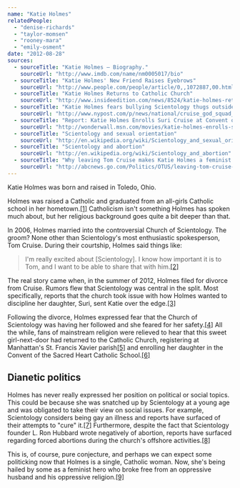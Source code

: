 ```yaml
---
name: "Katie Holmes"
relatedPeople:
  - "denise-richards"
  - "taylor-momsen"
  - "rooney-mara"
  - "emily-osment"
date: "2012-08-28"
sources:
  - sourceTitle: "Katie Holmes – Biography."
    sourceUrl: "http://www.imdb.com/name/nm0005017/bio"
  - sourceTitle: "Katie Holmes' New Friend Raises Eyebrows"
    sourceUrl: "http://www.people.com/people/article/0,,1072887,00.html"
  - sourceTitle: "Katie Holmes Returns to Catholic Church"
    sourceUrl: "http://www.insideedition.com/news/8524/katie-holmes-returns-to-catholic-church.aspx"
  - sourceTitle: "Katie Holmes fears bullying Scientology thugs outside her building"
    sourceUrl: "http://www.nypost.com/p/news/national/cruise_god_squad_XHTokIuxX47ZHdFlsVbhBJ#ixzz1zSpnaqMe"
  - sourceTitle: "Report: Katie Holmes Enrolls Suri Cruise at Convent of Sacred Heart"
    sourceUrl: "http://wonderwall.msn.com/movies/katie-holmes-enrolls-suri-cruise-at-convent-of-sacred-heart-report-1693357.story"
  - sourceTitle: "Scientology and sexual orientation"
    sourceUrl: "http://en.wikipedia.org/wiki/Scientology_and_sexual_orientation"
  - sourceTitle: "Scientology and abortion"
    sourceUrl: "http://en.wikipedia.org/wiki/Scientology_and_abortion"
  - sourceTitle: "Why leaving Tom Cruise makes Katie Holmes a feminist hero"
    sourceUrl: "http://abcnews.go.com/Politics/OTUS/leaving-tom-cruise-makes-katie-holmes-feminist-hero/story?id=16768538#.UDUCdEQ1at8"
---
```


Katie Holmes was born and raised in Toledo, Ohio.

Holmes was raised a Catholic and graduated from an all-girls Catholic school in her hometown.<a class="source-citation" href="#http://www.imdb.com/name/nm0005017/bio" title="Katie Holmes – Biography.">[1]</a> Catholicism isn't something Holmes has spoken much about, but her religious background goes quite a bit deeper than that.

In 2006, Holmes married into the controversial Church of Scientology. The groom? None other than Scientology's most enthusiastic spokesperson, Tom Cruise. During their courtship, Holmes said things like:

>I'm really excited about [Scientology]. I know how important it is to Tom, and I want to be able to share that with him.<a class="source-citation" href="#http://www.people.com/people/article/0,,1072887,00.html" title="Katie Holmes&apos; New Friend Raises Eyebrows">[2]</a>

The real story came when, in the summer of 2012, Holmes filed for divorce from Cruise. Rumors flew that Scientology was central in the split. Most specifically, reports that the church took issue with how Holmes wanted to discipline her daughter, Suri, sent Katie over the edge.<a class="source-citation" href="#http://www.insideedition.com/news/8524/katie-holmes-returns-to-catholic-church.aspx" title="Katie Holmes Returns to Catholic Church">[3]</a>

Following the divorce, Holmes expressed fear that the Church of Scientology was having her followed and she feared for her safety.<a class="source-citation" href="#http://www.nypost.com/p/news/national/cruise_god_squad_XHTokIuxX47ZHdFlsVbhBJ#ixzz1zSpnaqMe" title="Katie Holmes fears bullying Scientology thugs outside her building">[4]</a> All the while, fans of mainstream religion were relieved to hear that this sweet girl-next-door had returned to the Catholic Church, registering at Manhattan's St. Francis Xavier parish<a class="source-citation" href="#http://www.insideedition.com/news/8524/katie-holmes-returns-to-catholic-church.aspx" title="Katie Holmes Returns to Catholic Church">[5]</a> and enrolling her daughter in the Convent of the Sacred Heart Catholic School.<a class="source-citation" href="#http://wonderwall.msn.com/movies/katie-holmes-enrolls-suri-cruise-at-convent-of-sacred-heart-report-1693357.story" title="Report: Katie Holmes Enrolls Suri Cruise at Convent of Sacred Heart">[6]</a>

## Dianetic politics

Holmes has never really expressed her position on political or social topics. This could be because she was snatched up by Scientology at a young age and was obligated to take their view on social issues. For example, Scientology considers being gay an illness and reports have surfaced of their attempts to "cure" it.<a class="source-citation" href="#http://en.wikipedia.org/wiki/Scientology_and_sexual_orientation" title="Scientology and sexual orientation">[7]</a> Furthermore, despite the fact that Scientology founder L. Ron Hubbard wrote negatively of abortion, reports have surfaced regarding forced abortions during the church's offshore activities.<a class="source-citation" href="#http://en.wikipedia.org/wiki/Scientology_and_abortion" title="Scientology and abortion">[8]</a>

This is, of course, pure conjecture, and perhaps we can expect some politicking now that Holmes is a single, Catholic woman. Now, she's being hailed by some as a feminist hero who broke free from an oppressive husband and his oppressive religion.<a class="source-citation" href="#http://abcnews.go.com/Politics/OTUS/leaving-tom-cruise-makes-katie-holmes-feminist-hero/story?id=16768538#.UDUCdEQ1at8" title="Why leaving Tom Cruise makes Katie Holmes a feminist hero">[9]</a>